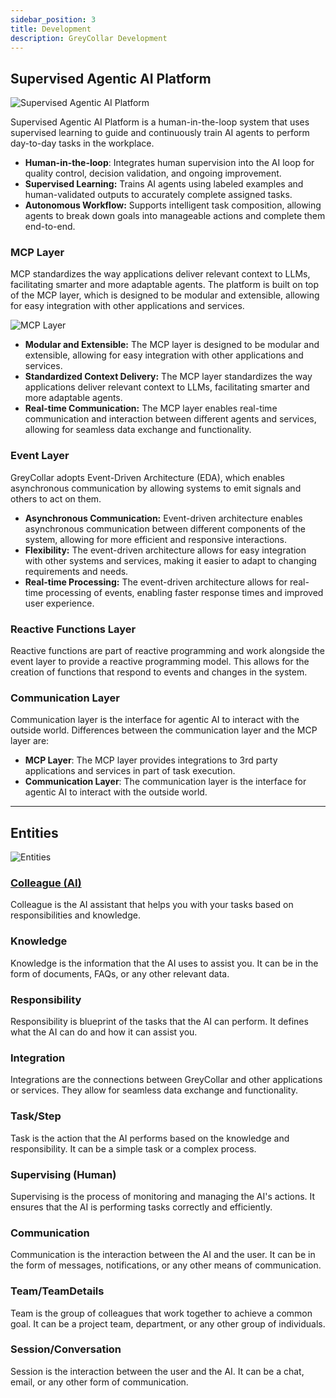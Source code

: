 ```yaml
---
sidebar_position: 3
title: Development
description: GreyCollar Development
---
```


## Supervised Agentic AI Platform

![Supervised Agentic AI Platform](/media/supervised-agentic-ai-platform.png)

Supervised Agentic AI Platform is a human-in-the-loop system that uses supervised learning to guide and continuously train AI agents to perform day-to-day tasks in the workplace.

- **Human-in-the-loop**: Integrates human supervision into the AI loop for quality control, decision validation, and ongoing improvement.
- **Supervised Learning:** Trains AI agents using labeled examples and human-validated outputs to accurately complete assigned tasks.
- **Autonomous Workflow:** Supports intelligent task composition, allowing agents to break down goals into manageable actions and complete them end-to-end.

### MCP Layer

MCP standardizes the way applications deliver relevant context to LLMs, facilitating smarter and more adaptable agents. The platform is built on top of the MCP layer, which is designed to be modular and extensible, allowing for easy integration with other applications and services.

![MCP Layer](/media/mcp.png)

- **Modular and Extensible:** The MCP layer is designed to be modular and extensible, allowing for easy integration with other applications and services.
- **Standardized Context Delivery:** The MCP layer standardizes the way applications deliver relevant context to LLMs, facilitating smarter and more adaptable agents.
- **Real-time Communication:** The MCP layer enables real-time communication and interaction between different agents and services, allowing for seamless data exchange and functionality.

### Event Layer

GreyCollar adopts Event-Driven Architecture (EDA), which enables asynchronous communication by allowing systems to emit signals and others to act on them.

- **Asynchronous Communication:** Event-driven architecture enables asynchronous communication between different components of the system, allowing for more efficient and responsive interactions.
- **Flexibility:** The event-driven architecture allows for easy integration with other systems and services, making it easier to adapt to changing requirements and needs.
- **Real-time Processing:** The event-driven architecture allows for real-time processing of events, enabling faster response times and improved user experience.

### Reactive Functions Layer

Reactive functions are part of reactive programming and work alongside the event layer to provide a reactive programming model. This allows for the creation of functions that respond to events and changes in the system.

### Communication Layer

Communication layer is the interface for agentic AI to interact with the outside world. Differences between the communication layer and the MCP layer are:

- **MCP Layer**: The MCP layer provides integrations to 3rd party applications and services in part of task execution.
- **Communication Layer**: The communication layer is the interface for agentic AI to interact with the outside world.

---

## Entities
![Entities](/media/entities.png)

### [Colleague (AI)](colleague)

Colleague is the AI assistant that helps you with your tasks based on responsibilities and knowledge.

### Knowledge

Knowledge is the information that the AI uses to assist you. It can be in the form of documents, FAQs, or any other relevant data.

### Responsibility

Responsibility is blueprint of the tasks that the AI can perform. It defines what the AI can do and how it can assist you.

### Integration

Integrations are the connections between GreyCollar and other applications or services. They allow for seamless data exchange and functionality.

### Task/Step

Task is the action that the AI performs based on the knowledge and responsibility. It can be a simple task or a complex process.

### Supervising (Human)

Supervising is the process of monitoring and managing the AI's actions. It ensures that the AI is performing tasks correctly and efficiently.

### Communication

Communication is the interaction between the AI and the user. It can be in the form of messages, notifications, or any other means of communication.

### Team/TeamDetails

Team is the group of colleagues that work together to achieve a common goal. It can be a project team, department, or any other group of individuals.

### Session/Conversation

Session is the interaction between the user and the AI. It can be a chat, email, or any other form of communication.
